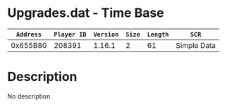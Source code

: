 # Upgrades.dat - Time Base

| `Address` | `Player ID` | `Version` | `Size` | `Length` | `SCR` |
| ---------- | ----------- | --------- | ------ | -------- | ---- |
| 0x655B80 | 208391 | 1.16.1 | 2 | 61 | Simple Data |

# Description

No description.